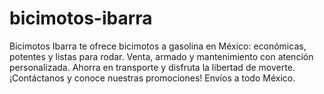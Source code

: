 # bicimotos-ibarra
Bicimotos Ibarra te ofrece bicimotos a gasolina en México: económicas, potentes y listas para rodar. Venta, armado y mantenimiento con atención personalizada. Ahorra en transporte y disfruta la libertad de moverte. ¡Contáctanos y conoce nuestras promociones! Envíos a todo México.
